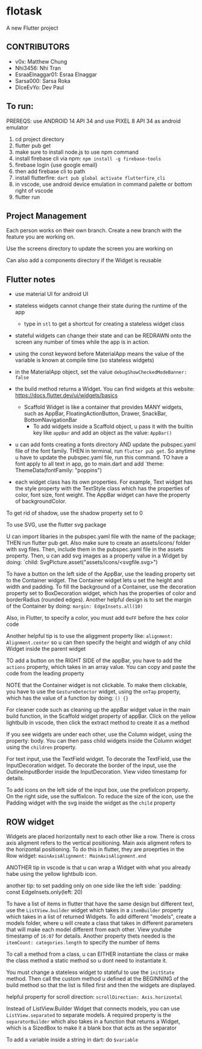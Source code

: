 # flotask

A new Flutter project

## CONTRIBUTORS
- v0x: Matthew Chung
- Nhi3456: Nhi Tran
- EsraaElnaggar01: Esraa Elnaggar
- Sarsa000: Sarsa Roka
- DIceEvYo: Dev Paul

## To run:

PREREQS: use ANDROID 14 API 34 and use PIXEL 8 API 34 as android emulator

1. cd project directory
2. flutter pub get
3. make sure to install node.js to use npm command
4. install firebase cli via npm: `npm install -g firebase-tools`
5. firebase login {use google email}
6. then add firebase cli to path
7. install flutterfire: `dart pub global activate flutterfire_cli`
8. in vscode, use android device emulation in command palette or bottom right of vscode
9. flutter run


## Project Management
Each person works on their own branch. Create a new branch with the feature you are working on.

Use the screens directory to update the screen you are working on

Can also add a components directory if the Widget is reusable

## Flutter notes

- use material UI for android UI
- stateless widgets cannot change their state during the runtime of the app
    - type in `stl` to get a shortcut for creating a stateless widget class
- stateful widgets can change their state and can be REDRAWN onto the screen any number of times while the app is in action.
- using the const keyword before MaterialApp means the value of the variable is known at compile time (so stateless widgets)
- in the MaterialApp object, set the value `debugShowCheckedModeBanner: false`
- the build method returns a Widget. You can find widgets at this website: https://docs.flutter.dev/ui/widgets/basics
    - Scaffold Widget is like a container that provides MANY widgets, such as AppBar, FloatingActionButton, Drawer, SnackBar, BottomNavigationBar
        - To add widgets inside a Scaffold object, u pass it with the builtin key like `appBar` and add an object as the value: `AppBar()`


- u can add fonts creating a fonts directory AND update the pubspec.yaml file of the font family. THEN in terminal, run `flutter pub get`. So anytime u have to update the pubspec.yaml file, run this command. TO have a font apply to all text in app, go to main.dart and add `theme: ThemeData(fontFamily: "poppins")

- each widget class has its own properties. For example, Text widget has the style property with the TextStyle class which has the properties of color, font size, font weight. The AppBar widget can have the property of backgroundColor. 


To get rid of shadow, use the shadow property set to 0


To use SVG, use the flutter svg package


U can import libaries in the pubspec.yaml file with the name of the package; THEN run flutter pub get. Also make sure to create an assets/icons/ folder with svg files. Then, include them in the pubspec.yaml file in the assets property. Then, u can add svg images as a property value in a Widget by doing: `child: SvgPicture.asset("assets/icons/<svgfile.svg>")


To have a button on the left side of the AppBar, use the leading property set to the Container widget. The Container widget lets u set the height and width and padding. To fill the background of a Container, use the decoration property set to BoxDecoration widget, which has the properties of color and borderRadius (rounded edges). Another helpful design is to set the margin of the Container by doing: `margin: EdgeInsets.all(10)` 


Also, in Flutter, to specify a color, you must add `0xFF` before the hex color code


Another helpful tip is to use the aliggment property like: `alignment: Alignment.center` so u can then specify the height and widgth of any child Widget inside the parent widget


TO add a button on the RIGHT SIDE of the appBar, you have to add the `actions` property, which takes in an array value. You can copy and paste the code from the leading property



NOTE that the Container widget is not clickable. To make them clickable, you have to use the `GestureDetector` widget, using the `onTap` property, which has the value of a function by doing: `() {}` 


For cleaner code such as cleaning up the appBar widget value in the main build function, in the Scaffold widget property of appBar. Click on the yellow lightbulb in vscode, then click the extract method to create it as a method


If you see widgets are under each other, use the Column widget, using the property: body. You can then pass child widgets inside the Column widget using the `children` property.


For text input, use the TextField widget. To decorate the TextField, use the InputDecoration widget. To decorate the border of the input, use the OutlineInputBorder inside the InputDecoration. View video timestamp for details. 

To add icons on the left side of the input box, use the prefixIcon property. On the right side, use the suffixIcon. To reduce the size of the icon, use the Padding widget with the svg inside the widget as the `child` property


## ROW widget
Widgets are placed horizontally next to each other like a row. There is cross axis aligment refers to the vertical positioning. Main axis aligment refers to the horizontal positioning. To do this in flutter, they are proeprties in the Row widget: `mainAxisAlignment: MainAxisAlignment.end`


ANOTHER tip in vscode is that u can wrap a Widget with what you already habe using the yellow lightbulb icon. 


another tip: to set padding only on one side like the left side: `padding: const EdgeInsets.only(left: 20)


To have a list of items in flutter that have the same design but different text, use the `ListView.builder` widget which takes in a `itemBuilder` property which takes in a list of returned Widgets. To add different "models", create a models folder, where u will create a class that takes in different parameters that will make each model different from each other. View youtube timestamp of `16:07` for details. Another property thets needed is the `itemCount: categories.length` to specify the number of items


To call a method from a class, u can EITHER instantiate the class or make the class method a static method so u dont need to instantiate it. 

You must change a stateless widget to stateful to use the `initState` method. Then call the custom method u defined at the BEGINNING of the build method so that the list is filled first and then the widgets are displayed. 



helpful property for scroll direction: `scrollDirection: Axis.horizontal` 


Instead of ListView.Builder Widget that connects models, you can use `ListView.separated` to separate models. A required property is the `separatorBuilder` which also takes in a function that returns a Widget, which is a SizedBox to make it a blank box that acts as the separator


To add a variable inside a string in dart: do `$variable`
